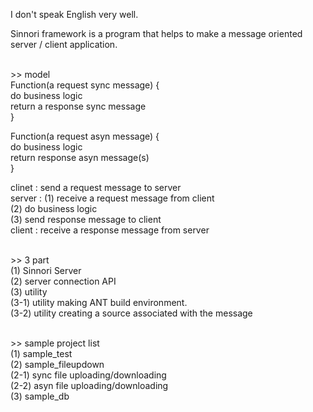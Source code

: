 I don't speak English very well.<br/>

Sinnori framework is a program that helps to make a message oriented server / client application.<br/><br/>

&gt;&gt; model<br/>
Function(a request sync message) {<br/>
  do business logic<br/>
  return a response sync message<br/>
}<br/>

Function(a request asyn message) {<br/>
  do business logic<br/>
  return response asyn message(s)<br/>
}<br/>


clinet : send a request message to server<br/> 
server : (1) receive a request message from client<br/>
(2) do business logic<br/>
(3) send response message to client<br/>
client : receive a response message from server<br/><br/>


&gt;&gt; 3 part<br/>
(1) Sinnori Server<br/>
(2) server connection API<br/>
(3) utility<br/>
(3-1) utility making ANT build environment.<br/>
(3-2) utility creating a source associated with the message<br/><br/>

&gt;&gt; sample project list<br/>
(1) sample_test<br/>
(2) sample_fileupdown<br/>
(2-1) sync file uploading/downloading<br/>
(2-2) asyn file uploading/downloading<br/>
(3) sample_db<br/>
